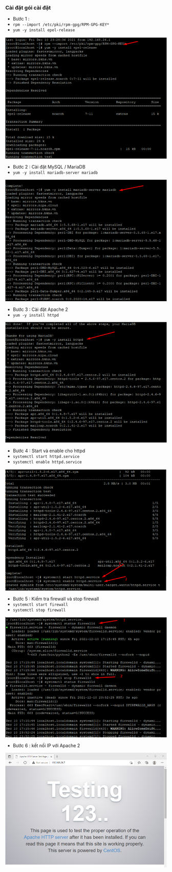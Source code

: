 ### Cài đặt gói cài đặt
- Bước 1 :
- `rpm --import /etc/pki/rpm-gpg/RPM-GPG-KEY*`
- `yum -y install epel-release`
<img src = "../img/s1.png">

- Bước 2 : Cài đặt MySQL / MariaDB
-  `yum -y install mariadb-server mariadb`
<img src = "../img/s2.png">

- Bước 3 : Cài đặt Apache 2
- `yum -y install httpd`
<img src = "../img/s6.png">

- Bước 4 : Start và enable cho httpd
- `systemctl start httpd.service`
- `systemctl enable httpd.service`
<img src = "../img/s3.png">

- Bước 5 : Kiểm tra firewall và stop firewall
- `systemctl start firewall`
- `systemctl stop firewall`
<img src = "../img/s4.png">

- Bước 6 : kết nối IP với Apache 2
<img src = "../img/s5.png">



